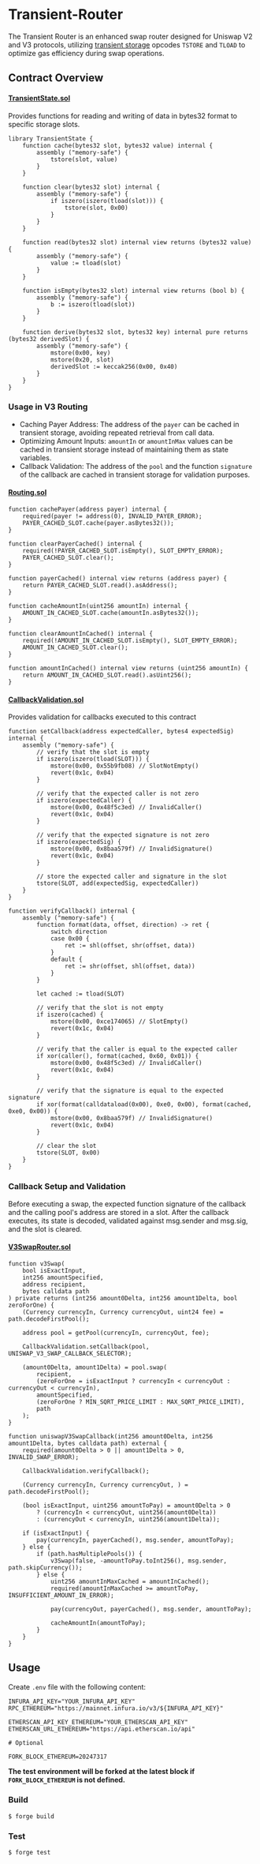 # Transient-Router

The Transient Router is an enhanced swap router designed for Uniswap V2 and V3 protocols, utilizing [transient storage](https://soliditylang.org/blog/2024/01/26/transient-storage/) opcodes `TSTORE` and `TLOAD` to optimize gas efficiency during swap operations.

## Contract Overview

#### [TransientState.sol](https://github.com/fomoweth/transient-router/blob/main/src/libraries/TransientState.sol)

Provides functions for reading and writing of data in bytes32 format to specific storage slots.

```solidity
library TransientState {
	function cache(bytes32 slot, bytes32 value) internal {
		assembly ("memory-safe") {
			tstore(slot, value)
		}
	}

	function clear(bytes32 slot) internal {
		assembly ("memory-safe") {
			if iszero(iszero(tload(slot))) {
				tstore(slot, 0x00)
			}
		}
	}

	function read(bytes32 slot) internal view returns (bytes32 value) {
		assembly ("memory-safe") {
			value := tload(slot)
		}
	}

	function isEmpty(bytes32 slot) internal view returns (bool b) {
		assembly ("memory-safe") {
			b := iszero(tload(slot))
		}
	}

	function derive(bytes32 slot, bytes32 key) internal pure returns (bytes32 derivedSlot) {
		assembly ("memory-safe") {
			mstore(0x00, key)
			mstore(0x20, slot)
			derivedSlot := keccak256(0x00, 0x40)
		}
	}
}
```

### Usage in V3 Routing

- Caching Payer Address: The address of the `payer` can be cached in transient storage, avoiding repeated retrieval from call data.
- Optimizing Amount Inputs: `amountIn` or `amountInMax` values can be cached in transient storage instead of maintaining them as state variables.
- Callback Validation: The address of the `pool` and the function `signature` of the callback are cached in transient storage for validation purposes.

#### [Routing.sol](https://github.com/fomoweth/transient-router/blob/main/src/Routing.sol)

```solidity
function cachePayer(address payer) internal {
	required(payer != address(0), INVALID_PAYER_ERROR);
	PAYER_CACHED_SLOT.cache(payer.asBytes32());
}

function clearPayerCached() internal {
	required(!PAYER_CACHED_SLOT.isEmpty(), SLOT_EMPTY_ERROR);
	PAYER_CACHED_SLOT.clear();
}

function payerCached() internal view returns (address payer) {
	return PAYER_CACHED_SLOT.read().asAddress();
}

function cacheAmountIn(uint256 amountIn) internal {
	AMOUNT_IN_CACHED_SLOT.cache(amountIn.asBytes32());
}

function clearAmountInCached() internal {
	required(!AMOUNT_IN_CACHED_SLOT.isEmpty(), SLOT_EMPTY_ERROR);
	AMOUNT_IN_CACHED_SLOT.clear();
}

function amountInCached() internal view returns (uint256 amountIn) {
	return AMOUNT_IN_CACHED_SLOT.read().asUint256();
}
```

#### [CallbackValidation.sol](https://github.com/fomoweth/transient-router/blob/main/src/libraries/CallbackValidation.sol)

Provides validation for callbacks executed to this contract

```solidity
function setCallback(address expectedCaller, bytes4 expectedSig) internal {
	assembly ("memory-safe") {
		// verify that the slot is empty
		if iszero(iszero(tload(SLOT))) {
			mstore(0x00, 0x55b9fb08) // SlotNotEmpty()
			revert(0x1c, 0x04)
		}

		// verify that the expected caller is not zero
		if iszero(expectedCaller) {
			mstore(0x00, 0x48f5c3ed) // InvalidCaller()
			revert(0x1c, 0x04)
		}

		// verify that the expected signature is not zero
		if iszero(expectedSig) {
			mstore(0x00, 0x8baa579f) // InvalidSignature()
			revert(0x1c, 0x04)
		}

		// store the expected caller and signature in the slot
		tstore(SLOT, add(expectedSig, expectedCaller))
	}
}

function verifyCallback() internal {
	assembly ("memory-safe") {
		function format(data, offset, direction) -> ret {
			switch direction
			case 0x00 {
				ret := shl(offset, shr(offset, data))
			}
			default {
				ret := shr(offset, shl(offset, data))
			}
		}

		let cached := tload(SLOT)

		// verify that the slot is not empty
		if iszero(cached) {
			mstore(0x00, 0xce174065) // SlotEmpty()
			revert(0x1c, 0x04)
		}

		// verify that the caller is equal to the expected caller
		if xor(caller(), format(cached, 0x60, 0x01)) {
			mstore(0x00, 0x48f5c3ed) // InvalidCaller()
			revert(0x1c, 0x04)
		}

		// verify that the signature is equal to the expected signature
		if xor(format(calldataload(0x00), 0xe0, 0x00), format(cached, 0xe0, 0x00)) {
			mstore(0x00, 0x8baa579f) // InvalidSignature()
			revert(0x1c, 0x04)
		}

		// clear the slot
		tstore(SLOT, 0x00)
	}
}
```

### Callback Setup and Validation

Before executing a swap, the expected function signature of the callback and the calling pool's address are stored in a slot. After the callback executes, its state is decoded, validated against msg.sender and msg.sig, and the slot is cleared.

#### [V3SwapRouter.sol](https://github.com/fomoweth/transient-router/blob/main/src/V3SwapRouter.sol)

```solidity
function v3Swap(
	bool isExactInput,
	int256 amountSpecified,
	address recipient,
	bytes calldata path
) private returns (int256 amount0Delta, int256 amount1Delta, bool zeroForOne) {
	(Currency currencyIn, Currency currencyOut, uint24 fee) = path.decodeFirstPool();

	address pool = getPool(currencyIn, currencyOut, fee);

	CallbackValidation.setCallback(pool, UNISWAP_V3_SWAP_CALLBACK_SELECTOR);

	(amount0Delta, amount1Delta) = pool.swap(
		recipient,
		(zeroForOne = isExactInput ? currencyIn < currencyOut : currencyOut < currencyIn),
		amountSpecified,
		(zeroForOne ? MIN_SQRT_PRICE_LIMIT : MAX_SQRT_PRICE_LIMIT),
		path
	);
}

function uniswapV3SwapCallback(int256 amount0Delta, int256 amount1Delta, bytes calldata path) external {
	required(amount0Delta > 0 || amount1Delta > 0, INVALID_SWAP_ERROR);

	CallbackValidation.verifyCallback();

	(Currency currencyIn, Currency currencyOut, ) = path.decodeFirstPool();

	(bool isExactInput, uint256 amountToPay) = amount0Delta > 0
		? (currencyIn < currencyOut, uint256(amount0Delta))
		: (currencyOut < currencyIn, uint256(amount1Delta));

	if (isExactInput) {
		pay(currencyIn, payerCached(), msg.sender, amountToPay);
	} else {
		if (path.hasMultiplePools()) {
			v3Swap(false, -amountToPay.toInt256(), msg.sender, path.skipCurrency());
		} else {
			uint256 amountInMaxCached = amountInCached();
			required(amountInMaxCached >= amountToPay, INSUFFICIENT_AMOUNT_IN_ERROR);

			pay(currencyOut, payerCached(), msg.sender, amountToPay);

			cacheAmountIn(amountToPay);
		}
	}
}
```

## Usage

Create `.env` file with the following content:

```text
INFURA_API_KEY="YOUR_INFURA_API_KEY"
RPC_ETHEREUM="https://mainnet.infura.io/v3/${INFURA_API_KEY}"

ETHERSCAN_API_KEY_ETHEREUM="YOUR_ETHERSCAN_API_KEY"
ETHERSCAN_URL_ETHEREUM="https://api.etherscan.io/api"

# Optional

FORK_BLOCK_ETHEREUM=20247317
```

**The test environment will be forked at the latest block if `FORK_BLOCK_ETHEREUM` is not defined.**

### Build

```shell
$ forge build
```

### Test

```shell
$ forge test
```
